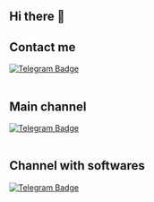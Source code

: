 ## Hi there 👋

<h2>Contact me</h2>
<a href="https://t.me/web3haterr">
    <img src="https://img.shields.io/badge/telegram-blue?style=for-the-badge&logo=telegram&logoColor=white" alt="Telegram Badge"/>
</a>

<br>
<br>

<h2>Main channel</h2>
<a href="https://t.me/devambassador">
    <img src="https://img.shields.io/badge/telegram-blue?style=for-the-badge&logo=telegram&logoColor=white" alt="Telegram Badge"/>
</a>

<br>
<br>

<h2>Channel with softwares</h2>
<a href="https://t.me/nofomosoftware">
    <img src="https://img.shields.io/badge/telegram-blue?style=for-the-badge&logo=telegram&logoColor=white" alt="Telegram Badge"/>
</a>
